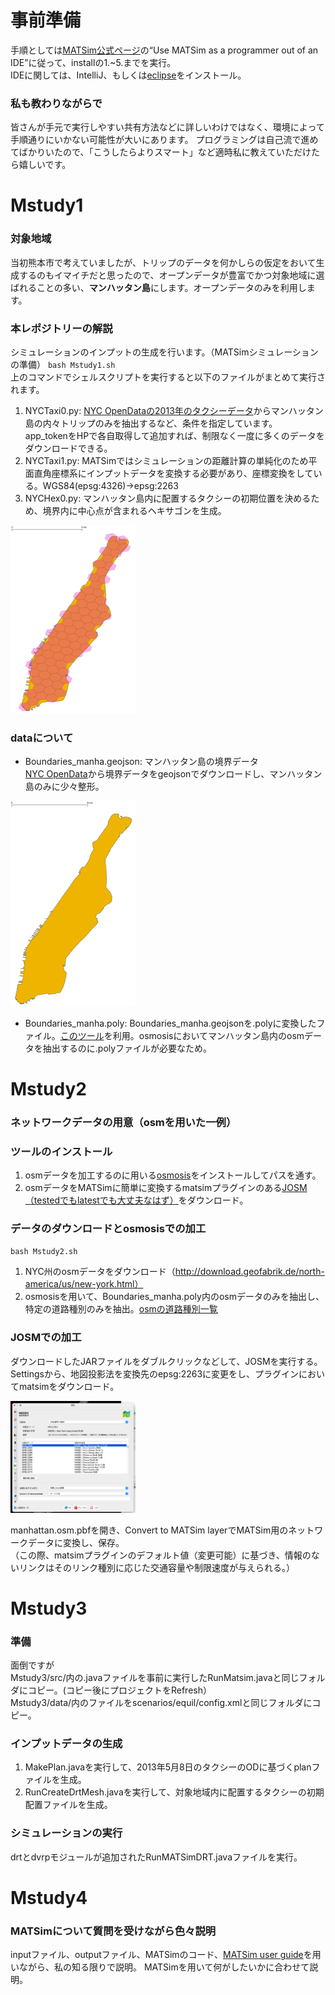 # 事前準備
手順としては[MATSim公式ページ](https://www.matsim.org/downloads/)の“Use MATSim as a programmer out of an IDE”に従って、installの1.~5.までを実行。  
IDEに関しては、IntelliJ、もしくは[eclipse](https://www.eclipse.org/downloads/)をインストール。
### 私も教わりながらで
皆さんが手元で実行しやすい共有方法などに詳しいわけではなく、環境によって手順通りにいかない可能性が大いにあります。
プログラミングは自己流で進めてばかりいたので、「こうしたらよりスマート」など適時私に教えていただけたら嬉しいです。
# Mstudy1
### 対象地域
当初熊本市で考えていましたが、トリップのデータを何かしらの仮定をおいて生成するのもイマイチだと思ったので、オープンデータが豊富でかつ対象地域に選ばれることの多い、**マンハッタン島**にします。オープンデータのみを利用します。
### 本レポジトリーの解説
シミュレーションのインプットの生成を行います。（MATSimシミュレーションの準備）
`bash Mstudy1.sh`  
上のコマンドでシェルスクリプトを実行すると以下のファイルがまとめて実行されます。
1. NYCTaxi0.py: [NYC OpenDataの2013年のタクシーデータ](https://data.cityofnewyork.us/Transportation/2013-Yellow-Taxi-Trip-Data/7rnv-m532)からマンハッタン島の内々トリップのみを抽出するなど、条件を指定しています。  
app_tokenをHPで各自取得して追加すれば、制限なく一度に多くのデータをダウンロードできる。
2. NYCTaxi1.py: MATSimではシミュレーションの距離計算の単純化のため平面直角座標系にインプットデータを変換する必要があり、座標変換をしている。WGS84(epsg:4326)→epsg:2263
3. NYCHex0.py: マンハッタン島内に配置するタクシーの初期位置を決めるため、境界内に中心点が含まれるヘキサゴンを生成。

<img src="img/img_1.png" width="200"/>

### dataについて
- Boundaries_manha.geojson: マンハッタン島の境界データ  
[NYC OpenData](https://data.cityofnewyork.us/City-Government/Borough-Boundaries/tqmj-j8zm)から境界データをgeojsonでダウンロードし、マンハッタン島のみに少々整形。

<img src="img/img.png" width="200">

- Boundaries_manha.poly: Boundaries_manha.geojsonを.polyに変換したファイル。[このツール](https://github.com/shanghuiyang/geojson2poly)を利用。osmosisにおいてマンハッタン島内のosmデータを抽出するのに.polyファイルが必要なため。

# Mstudy2
### ネットワークデータの用意（osmを用いた一例）
### ツールのインストール
1. osmデータを加工するのに用いる[osmosis](https://github.com/openstreetmap/osmosis/releases/tag/0.48.3)をインストールしてパスを通す。
2. osmデータをMATSimに簡単に変換するmatsimプラグインのある[JOSM（testedでもlatestでも大丈夫なはず）](https://josm.openstreetmap.de/)をダウンロード。
### データのダウンロードとosmosisでの加工
`bash Mstudy2.sh` 
1. NYC州のosmデータをダウンロード（http://download.geofabrik.de/north-america/us/new-york.html）
2. osmosisを用いて、Boundaries_manha.poly内のosmデータのみを抽出し、特定の道路種別のみを抽出。[osmの道路種別一覧](https://wiki.openstreetmap.org/wiki/JA:Key:highway)
### JOSMでの加工
ダウンロードしたJARファイルをダブルクリックなどして、JOSMを実行する。  
Settingsから、地図投影法を変換先のepsg:2263に変更をし、プラグインにおいてmatsimをダウンロード。

<img src="img/img_2.png" width="200">

manhattan.osm.pbfを開き、Convert to MATSim layerでMATSim用のネットワークデータに変換し、保存。    
（この際、matsimプラグインのデフォルト値（変更可能）に基づき、情報のないリンクはそのリンク種別に応じた交通容量や制限速度が与えられる。）

# Mstudy3
### 準備
面倒ですが  
Mstudy3/src/内の.javaファイルを事前に実行したRunMatsim.javaと同じフォルダにコピー。(コピー後にプロジェクトをRefresh）  
Mstudy3/data/内のファイルをscenarios/equil/config.xmlと同じフォルダにコピー。
### インプットデータの生成
1. MakePlan.javaを実行して、2013年5月8日のタクシーのODに基づくplanファイルを生成。
2. RunCreateDrtMesh.javaを実行して、対象地域内に配置するタクシーの初期配置ファイルを生成。
### シミュレーションの実行
drtとdvrpモジュールが追加されたRunMATSimDRT.javaファイルを実行。
# Mstudy4
### MATSimについて質問を受けながら色々説明
inputファイル、outputファイル、MATSimのコード、[MATSim user guide](https://www.matsim.org/files/book/partOne-latest.pdf)を用いながら、私の知る限りで説明。
MATSimを用いて何がしたいかに合わせて説明。
